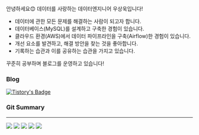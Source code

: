 안녕하세요😊 데이터를 사랑하는 데이터엔지니어 우상욱입니다!

- 데이터에 관한 모든 문제를 해결하는 사람이 되고자 합니다.
- 데이터베이스(MySQL)를 설계하고 구축한 경험이 있습니다.
- 클라우드 환경(AWS)에서 데이터 파이프라인을 구축(Airflow)한 경험이 있습니다.
- 개선 요소를 발견하고, 해결 방안을 찾는 것을 좋아합니다.
- 기록하는 습관과 이를 공유하는 습관을 가지고 있습니다.

꾸준히 공부하며 블로그를 운영하고 있습니다!

### Blog
[![Tistory's Badge](https://github-readme-tistory-card.vercel.app/api/badge?name={DataengineerStudy})](https://dataengineerstudy.tistory.com/)

### Git Summary
___
![](http://github-profile-summary-cards.vercel.app/api/cards/profile-details?username=sangwookWoo&theme=dark)
![](http://github-profile-summary-cards.vercel.app/api/cards/repos-per-language?username=sangwookWoo&theme=dark)
![](http://github-profile-summary-cards.vercel.app/api/cards/most-commit-language?username=sangwookWoo&theme=dark)
![](http://github-profile-summary-cards.vercel.app/api/cards/stats?username=sangwookWoo&theme=dark)
![](http://github-profile-summary-cards.vercel.app/api/cards/productive-time?username=sangwookWoo&theme=dark&utcOffset=8)


<!-- [![Solved.ac Profile](http://mazassumnida.wtf/api/generate_badge?boj=wjddm3)](https://solved.ac/wjddm3) -->
<!--
**sangwookWoo/sangwookWoo** is a ✨ _special_ ✨ repository because its `README.md` (this file) appears on your GitHub profile.



Here are some ideas to get you started:

- 🔭 I’m currently working on ...
- 🌱 I’m currently learning ...
- 👯 I’m looking to collaborate on ...
- 🤔 I’m looking for help with ...
- 💬 Ask me about ...
- 📫 How to reach me: ...
- 😄 Pronouns: ...
- ⚡ Fun fact: ...
-->
